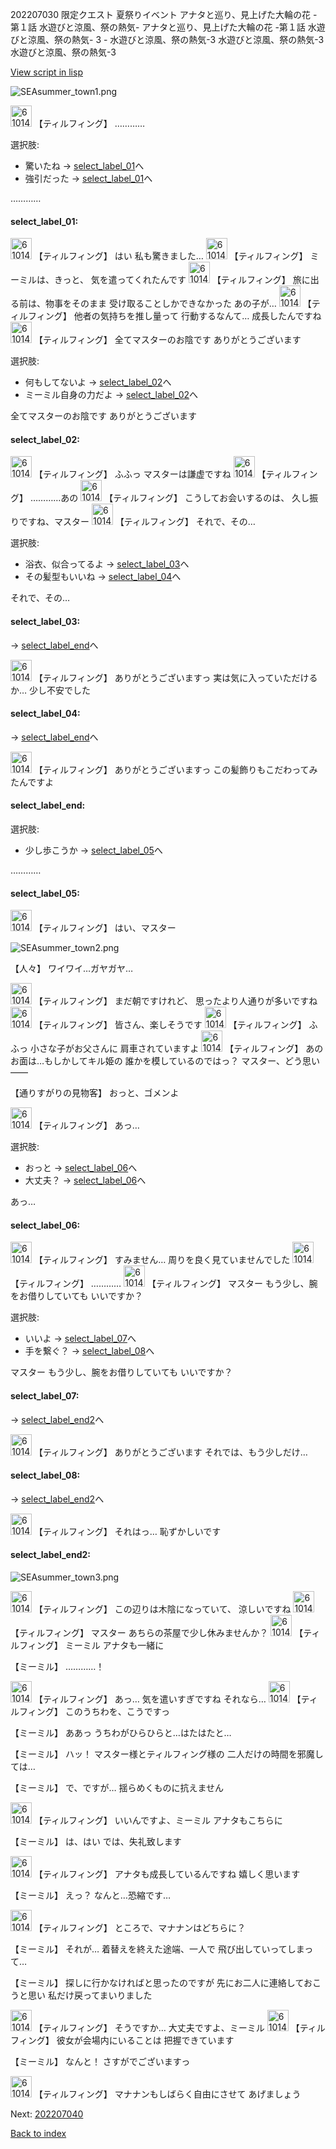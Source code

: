 202207030 限定クエスト 夏祭りイベント アナタと巡り、見上げた大輪の花 -第１話 水遊びと涼風、祭の熱気- アナタと巡り、見上げた大輪の花 -第１話 水遊びと涼風、祭の熱気- 3 - 水遊びと涼風、祭の熱気-3 水遊びと涼風、祭の熱気-3 水遊びと涼風、祭の熱気-3

[View script in lisp](../scripts/202207030.txt)

![SEAsummer_town1.png](../images/backgrounds/SEAsummer_town1.png)

<img src="../images/units/6101421.png" alt="6101421.png" height="34"/>
【ティルフィング】
…………

選択肢:
- 驚いたね → [select_label_01](#select_label_01)へ
- 強引だった → [select_label_01](#select_label_01)へ

…………

#### select_label_01:

<img src="../images/units/6101421.png" alt="6101421.png" height="34"/>
【ティルフィング】
はい
私も驚きました…

<img src="../images/units/6101421.png" alt="6101421.png" height="34"/>
【ティルフィング】
ミーミルは、きっと、
気を遣ってくれたんです

<img src="../images/units/6101421.png" alt="6101421.png" height="34"/>
【ティルフィング】
旅に出る前は、物事をそのまま
受け取ることしかできなかった
あの子が…

<img src="../images/units/6101421.png" alt="6101421.png" height="34"/>
【ティルフィング】
他者の気持ちを推し量って
行動するなんて…
成長したんですね

<img src="../images/units/6101421.png" alt="6101421.png" height="34"/>
【ティルフィング】
全てマスターのお陰です
ありがとうございます

選択肢:
- 何もしてないよ → [select_label_02](#select_label_02)へ
- ミーミル自身の力だよ → [select_label_02](#select_label_02)へ

全てマスターのお陰です
ありがとうございます

#### select_label_02:

<img src="../images/units/6101421.png" alt="6101421.png" height="34"/>
【ティルフィング】
ふふっ
マスターは謙虚ですね

<img src="../images/units/6101421.png" alt="6101421.png" height="34"/>
【ティルフィング】
…………あの

<img src="../images/units/6101421.png" alt="6101421.png" height="34"/>
【ティルフィング】
こうしてお会いするのは、
久し振りですね、マスター

<img src="../images/units/6101421.png" alt="6101421.png" height="34"/>
【ティルフィング】
それで、その…

選択肢:
- 浴衣、似合ってるよ → [select_label_03](#select_label_03)へ
- その髪型もいいね → [select_label_04](#select_label_04)へ

それで、その…

#### select_label_03:
 → [select_label_end](#select_label_end)へ

<img src="../images/units/6101421.png" alt="6101421.png" height="34"/>
【ティルフィング】
ありがとうございますっ
実は気に入っていただけるか…
少し不安でした

#### select_label_04:
 → [select_label_end](#select_label_end)へ

<img src="../images/units/6101421.png" alt="6101421.png" height="34"/>
【ティルフィング】
ありがとうございますっ
この髪飾りもこだわってみたんですよ

#### select_label_end:

選択肢:
- 少し歩こうか → [select_label_05](#select_label_05)へ

…………

#### select_label_05:

<img src="../images/units/6101421.png" alt="6101421.png" height="34"/>
【ティルフィング】
はい、マスター

![SEAsummer_town2.png](../images/backgrounds/SEAsummer_town2.png)

【人々】
ワイワイ…ガヤガヤ…

<img src="../images/units/6101421.png" alt="6101421.png" height="34"/>
【ティルフィング】
まだ朝ですけれど、
思ったより人通りが多いですね

<img src="../images/units/6101421.png" alt="6101421.png" height="34"/>
【ティルフィング】
皆さん、楽しそうです

<img src="../images/units/6101421.png" alt="6101421.png" height="34"/>
【ティルフィング】
ふふっ
小さな子がお父さんに
肩車されていますよ

<img src="../images/units/6101421.png" alt="6101421.png" height="34"/>
【ティルフィング】
あのお面は…もしかしてキル姫の
誰かを模しているのではっ？
マスター、どう思い――

【通りすがりの見物客】
おっと、ゴメンよ

<img src="../images/units/6101421.png" alt="6101421.png" height="34"/>
【ティルフィング】
あっ…

選択肢:
- おっと → [select_label_06](#select_label_06)へ
- 大丈夫？ → [select_label_06](#select_label_06)へ

あっ…

#### select_label_06:

<img src="../images/units/6101421.png" alt="6101421.png" height="34"/>
【ティルフィング】
すみません…
周りを良く見ていませんでした

<img src="../images/units/6101421.png" alt="6101421.png" height="34"/>
【ティルフィング】
…………

<img src="../images/units/6101421.png" alt="6101421.png" height="34"/>
【ティルフィング】
マスター
もう少し、腕をお借りしていても
いいですか？

選択肢:
- いいよ → [select_label_07](#select_label_07)へ
- 手を繋ぐ？ → [select_label_08](#select_label_08)へ

マスター
もう少し、腕をお借りしていても
いいですか？

#### select_label_07:
 → [select_label_end2](#select_label_end2)へ

<img src="../images/units/6101421.png" alt="6101421.png" height="34"/>
【ティルフィング】
ありがとうございます
それでは、もう少しだけ…

#### select_label_08:
 → [select_label_end2](#select_label_end2)へ

<img src="../images/units/6101421.png" alt="6101421.png" height="34"/>
【ティルフィング】
それはっ…
恥ずかしいです

#### select_label_end2:

![SEAsummer_town3.png](../images/backgrounds/SEAsummer_town3.png)

<img src="../images/units/6101421.png" alt="6101421.png" height="34"/>
【ティルフィング】
この辺りは木陰になっていて、
涼しいですね

<img src="../images/units/6101421.png" alt="6101421.png" height="34"/>
【ティルフィング】
マスター
あちらの茶屋で少し休みませんか？

<img src="../images/units/6101421.png" alt="6101421.png" height="34"/>
【ティルフィング】
ミーミル
アナタも一緒に

【ミーミル】
…………！

<img src="../images/units/6101421.png" alt="6101421.png" height="34"/>
【ティルフィング】
あっ…
気を遣いすぎですね
それなら…

<img src="../images/units/6101421.png" alt="6101421.png" height="34"/>
【ティルフィング】
このうちわを、こうですっ

【ミーミル】
ああっ
うちわがひらひらと…はたはたと…

【ミーミル】
ハッ！
マスター様とティルフィング様の
二人だけの時間を邪魔しては…

【ミーミル】
で、ですが…
揺らめくものに抗えません

<img src="../images/units/6101421.png" alt="6101421.png" height="34"/>
【ティルフィング】
いいんですよ、ミーミル
アナタもこちらに

【ミーミル】
は、はい
では、失礼致します

<img src="../images/units/6101421.png" alt="6101421.png" height="34"/>
【ティルフィング】
アナタも成長しているんですね
嬉しく思います

【ミーミル】
えっ？
なんと…恐縮です…

<img src="../images/units/6101421.png" alt="6101421.png" height="34"/>
【ティルフィング】
ところで、マナナンはどちらに？

【ミーミル】
それが…
着替えを終えた途端、一人で
飛び出していってしまって…

【ミーミル】
探しに行かなければと思ったのですが
先にお二人に連絡しておこうと思い
私だけ戻ってまいりました

<img src="../images/units/6101421.png" alt="6101421.png" height="34"/>
【ティルフィング】
そうですか…
大丈夫ですよ、ミーミル

<img src="../images/units/6101421.png" alt="6101421.png" height="34"/>
【ティルフィング】
彼女が会場内にいることは
把握できています

【ミーミル】
なんと！
さすがでございますっ

<img src="../images/units/6101421.png" alt="6101421.png" height="34"/>
【ティルフィング】
マナナンもしばらく自由にさせて
あげましょう


Next: [202207040](202207040.md)

[Back to index](index.md)
